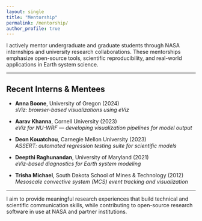 ```yaml
---
layout: single
title: "Mentorship"
permalink: /mentorship/
author_profile: true
---
```


I actively mentor undergraduate and graduate students through NASA internships and university research collaborations. These mentorships emphasize open-source tools, scientific reproducibility, and real-world applications in Earth system science.

---

## Recent Interns & Mentees

- **Anna Boone**, University of Oregon (2024)  
  _sViz: browser-based visualizations using eViz_

- **Aarav Khanna**, Cornell University (2023)  
  _eViz for NU-WRF — developing visualization pipelines for model output_

- **Deon Kouatchou**, Carnegie Mellon University (2023)  
  _ASSERT: automated regression testing suite for scientific models_

- **Deepthi Raghunandan**, University of Maryland (2021)  
  _eViz-based diagnostics for Earth system modeling_

- **Trisha Michael**, South Dakota School of Mines & Technology (2012)  
  _Mesoscale convective system (MCS) event tracking and visualization_

---

I aim to provide meaningful research experiences that build technical and scientific communication skills, while contributing to open-source research software in use at NASA and partner institutions.

